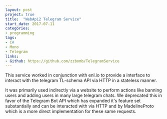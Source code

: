 ```yaml
---
layout: post
project: true
title:  "WebApi2 Telegram Service"
start_date: 2017-07-11
categories:
- programming
tags:
- C#
- Mono
- Telegram
links:
- Github: https://github.com/zzbomb/TelegramService
---
```


This service worked in conjunction with enl.io to provide a interface to interact with the telegram TL-schema API via HTTP in a stateless manner.

It was primarily used indirectly via a website to perform actions like banning users and adding users in many large telegram chats. We deprecated this in favor of the Telegram Bot API which has expanded it's feature set substantially and can be interacted with via HTTP and by MadelineProto which is a more direct implementation for these same requests.
